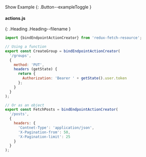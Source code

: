 
Show Example
{: .Button--exampleToggle }

<div markdown="1" >

#### actions.js
{: .Heading .Heading--filename }

~~~ javascript
import {bindEndpointActionCreator} from 'redux-fetch-resource';

// Using a function
export const CreateGroup = bindEndpointActionCreator(
  '/groups',
  {
    method: 'PUT',
    headers (getState) {
      return {
        Authorization: 'Bearer ' + getState().user.token
      };
    }
  }
);

// Or as an object
export const FetchPosts = bindEndpointActionCreator(
  '/posts',
  {
    headers: {
      'Contnet-Type': 'application/json',
      'X-Pagination-from': 50,
      'X-Pagination-limit': 25
    }
  }
);
~~~

</div>
